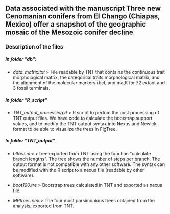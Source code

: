 ## Data associated with the manuscript __Three new Cenomanian conifers from El Chango (Chiapas, Mexico) offer a snapshot of the geographic mosaic of the Mesozoic conifer decline__

### Description of the files

##### In folder "db":

* _data_matrix.txt_ > File readable by TNT that contains the continuous trait morphological matrix, the categorical traits morphological matrix, and the alignment of the molecular markers rbcL and matK for 72 extant and 3 fossil terminals. 

##### In folder "R_script"

* _TNT_output_processing.R_ > R script to perfom the post processing of TNT output files. We have code to calculate the bootstrap support values, and to modify the TNT output syntax into Nexus and Newick format to be able to visualize the trees in FigTree.

##### In folder "TNT_output"

* _bltree.nex_ > tree exported from TNT using the function "calculate branch lengths". The tree shows the number of steps per branch. The output format is not compatible with any other software. The syntax can be modified with the R script to a nexus file (readable by other software).

* _boot100.tre_ > Bootstrap trees calculated in TNT and exported as nexus file.

* _MPtrees.nex_ > The four most parsimonious trees obtained from the analysis, exported from TNT.


